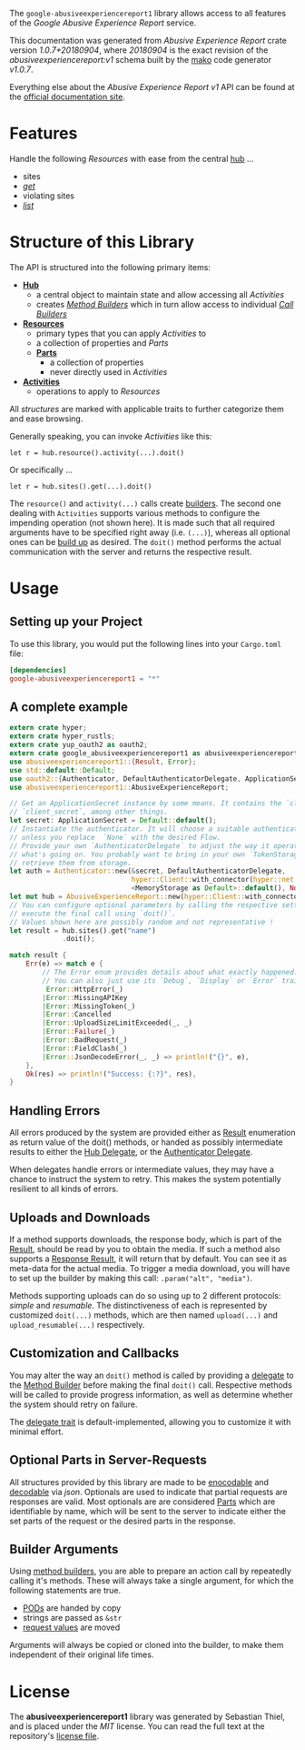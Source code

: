 <!---
DO NOT EDIT !
This file was generated automatically from 'src/mako/api/README.md.mako'
DO NOT EDIT !
-->
The `google-abusiveexperiencereport1` library allows access to all features of the *Google Abusive Experience Report* service.

This documentation was generated from *Abusive Experience Report* crate version *1.0.7+20180904*, where *20180904* is the exact revision of the *abusiveexperiencereport:v1* schema built by the [mako](http://www.makotemplates.org/) code generator *v1.0.7*.

Everything else about the *Abusive Experience Report* *v1* API can be found at the
[official documentation site](https://developers.google.com/abusive-experience-report/).
# Features

Handle the following *Resources* with ease from the central [hub](https://docs.rs/google-abusiveexperiencereport1/1.0.7+20180904/google_abusiveexperiencereport1/struct.AbusiveExperienceReport.html) ... 

* sites
 * [*get*](https://docs.rs/google-abusiveexperiencereport1/1.0.7+20180904/google_abusiveexperiencereport1/struct.SiteGetCall.html)
* violating sites
 * [*list*](https://docs.rs/google-abusiveexperiencereport1/1.0.7+20180904/google_abusiveexperiencereport1/struct.ViolatingSiteListCall.html)




# Structure of this Library

The API is structured into the following primary items:

* **[Hub](https://docs.rs/google-abusiveexperiencereport1/1.0.7+20180904/google_abusiveexperiencereport1/struct.AbusiveExperienceReport.html)**
    * a central object to maintain state and allow accessing all *Activities*
    * creates [*Method Builders*](https://docs.rs/google-abusiveexperiencereport1/1.0.7+20180904/google_abusiveexperiencereport1/trait.MethodsBuilder.html) which in turn
      allow access to individual [*Call Builders*](https://docs.rs/google-abusiveexperiencereport1/1.0.7+20180904/google_abusiveexperiencereport1/trait.CallBuilder.html)
* **[Resources](https://docs.rs/google-abusiveexperiencereport1/1.0.7+20180904/google_abusiveexperiencereport1/trait.Resource.html)**
    * primary types that you can apply *Activities* to
    * a collection of properties and *Parts*
    * **[Parts](https://docs.rs/google-abusiveexperiencereport1/1.0.7+20180904/google_abusiveexperiencereport1/trait.Part.html)**
        * a collection of properties
        * never directly used in *Activities*
* **[Activities](https://docs.rs/google-abusiveexperiencereport1/1.0.7+20180904/google_abusiveexperiencereport1/trait.CallBuilder.html)**
    * operations to apply to *Resources*

All *structures* are marked with applicable traits to further categorize them and ease browsing.

Generally speaking, you can invoke *Activities* like this:

```Rust,ignore
let r = hub.resource().activity(...).doit()
```

Or specifically ...

```ignore
let r = hub.sites().get(...).doit()
```

The `resource()` and `activity(...)` calls create [builders][builder-pattern]. The second one dealing with `Activities` 
supports various methods to configure the impending operation (not shown here). It is made such that all required arguments have to be 
specified right away (i.e. `(...)`), whereas all optional ones can be [build up][builder-pattern] as desired.
The `doit()` method performs the actual communication with the server and returns the respective result.

# Usage

## Setting up your Project

To use this library, you would put the following lines into your `Cargo.toml` file:

```toml
[dependencies]
google-abusiveexperiencereport1 = "*"
```

## A complete example

```Rust
extern crate hyper;
extern crate hyper_rustls;
extern crate yup_oauth2 as oauth2;
extern crate google_abusiveexperiencereport1 as abusiveexperiencereport1;
use abusiveexperiencereport1::{Result, Error};
use std::default::Default;
use oauth2::{Authenticator, DefaultAuthenticatorDelegate, ApplicationSecret, MemoryStorage};
use abusiveexperiencereport1::AbusiveExperienceReport;

// Get an ApplicationSecret instance by some means. It contains the `client_id` and 
// `client_secret`, among other things.
let secret: ApplicationSecret = Default::default();
// Instantiate the authenticator. It will choose a suitable authentication flow for you, 
// unless you replace  `None` with the desired Flow.
// Provide your own `AuthenticatorDelegate` to adjust the way it operates and get feedback about 
// what's going on. You probably want to bring in your own `TokenStorage` to persist tokens and
// retrieve them from storage.
let auth = Authenticator::new(&secret, DefaultAuthenticatorDelegate,
                              hyper::Client::with_connector(hyper::net::HttpsConnector::new(hyper_rustls::TlsClient::new())),
                              <MemoryStorage as Default>::default(), None);
let mut hub = AbusiveExperienceReport::new(hyper::Client::with_connector(hyper::net::HttpsConnector::new(hyper_rustls::TlsClient::new())), auth);
// You can configure optional parameters by calling the respective setters at will, and
// execute the final call using `doit()`.
// Values shown here are possibly random and not representative !
let result = hub.sites().get("name")
             .doit();

match result {
    Err(e) => match e {
        // The Error enum provides details about what exactly happened.
        // You can also just use its `Debug`, `Display` or `Error` traits
         Error::HttpError(_)
        |Error::MissingAPIKey
        |Error::MissingToken(_)
        |Error::Cancelled
        |Error::UploadSizeLimitExceeded(_, _)
        |Error::Failure(_)
        |Error::BadRequest(_)
        |Error::FieldClash(_)
        |Error::JsonDecodeError(_, _) => println!("{}", e),
    },
    Ok(res) => println!("Success: {:?}", res),
}

```
## Handling Errors

All errors produced by the system are provided either as [Result](https://docs.rs/google-abusiveexperiencereport1/1.0.7+20180904/google_abusiveexperiencereport1/enum.Result.html) enumeration as return value of 
the doit() methods, or handed as possibly intermediate results to either the 
[Hub Delegate](https://docs.rs/google-abusiveexperiencereport1/1.0.7+20180904/google_abusiveexperiencereport1/trait.Delegate.html), or the [Authenticator Delegate](https://docs.rs/yup-oauth2/*/yup_oauth2/trait.AuthenticatorDelegate.html).

When delegates handle errors or intermediate values, they may have a chance to instruct the system to retry. This 
makes the system potentially resilient to all kinds of errors.

## Uploads and Downloads
If a method supports downloads, the response body, which is part of the [Result](https://docs.rs/google-abusiveexperiencereport1/1.0.7+20180904/google_abusiveexperiencereport1/enum.Result.html), should be
read by you to obtain the media.
If such a method also supports a [Response Result](https://docs.rs/google-abusiveexperiencereport1/1.0.7+20180904/google_abusiveexperiencereport1/trait.ResponseResult.html), it will return that by default.
You can see it as meta-data for the actual media. To trigger a media download, you will have to set up the builder by making
this call: `.param("alt", "media")`.

Methods supporting uploads can do so using up to 2 different protocols: 
*simple* and *resumable*. The distinctiveness of each is represented by customized 
`doit(...)` methods, which are then named `upload(...)` and `upload_resumable(...)` respectively.

## Customization and Callbacks

You may alter the way an `doit()` method is called by providing a [delegate](https://docs.rs/google-abusiveexperiencereport1/1.0.7+20180904/google_abusiveexperiencereport1/trait.Delegate.html) to the 
[Method Builder](https://docs.rs/google-abusiveexperiencereport1/1.0.7+20180904/google_abusiveexperiencereport1/trait.CallBuilder.html) before making the final `doit()` call. 
Respective methods will be called to provide progress information, as well as determine whether the system should 
retry on failure.

The [delegate trait](https://docs.rs/google-abusiveexperiencereport1/1.0.7+20180904/google_abusiveexperiencereport1/trait.Delegate.html) is default-implemented, allowing you to customize it with minimal effort.

## Optional Parts in Server-Requests

All structures provided by this library are made to be [enocodable](https://docs.rs/google-abusiveexperiencereport1/1.0.7+20180904/google_abusiveexperiencereport1/trait.RequestValue.html) and 
[decodable](https://docs.rs/google-abusiveexperiencereport1/1.0.7+20180904/google_abusiveexperiencereport1/trait.ResponseResult.html) via *json*. Optionals are used to indicate that partial requests are responses 
are valid.
Most optionals are are considered [Parts](https://docs.rs/google-abusiveexperiencereport1/1.0.7+20180904/google_abusiveexperiencereport1/trait.Part.html) which are identifiable by name, which will be sent to 
the server to indicate either the set parts of the request or the desired parts in the response.

## Builder Arguments

Using [method builders](https://docs.rs/google-abusiveexperiencereport1/1.0.7+20180904/google_abusiveexperiencereport1/trait.CallBuilder.html), you are able to prepare an action call by repeatedly calling it's methods.
These will always take a single argument, for which the following statements are true.

* [PODs][wiki-pod] are handed by copy
* strings are passed as `&str`
* [request values](https://docs.rs/google-abusiveexperiencereport1/1.0.7+20180904/google_abusiveexperiencereport1/trait.RequestValue.html) are moved

Arguments will always be copied or cloned into the builder, to make them independent of their original life times.

[wiki-pod]: http://en.wikipedia.org/wiki/Plain_old_data_structure
[builder-pattern]: http://en.wikipedia.org/wiki/Builder_pattern
[google-go-api]: https://github.com/google/google-api-go-client

# License
The **abusiveexperiencereport1** library was generated by Sebastian Thiel, and is placed 
under the *MIT* license.
You can read the full text at the repository's [license file][repo-license].

[repo-license]: https://github.com/Byron/google-apis-rsblob/master/LICENSE.md
